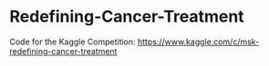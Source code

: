 # Redefining-Cancer-Treatment
Code for the Kaggle Competition: https://www.kaggle.com/c/msk-redefining-cancer-treatment
